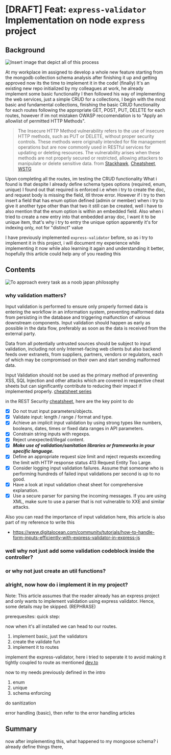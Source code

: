 # [DRAFT] Feat: `express-validator` Implementation on node `express` project

## Background

![Insert image that depict all of this process](url)

At my workplace im assigned to develop a whole new feature starting from the mongodb collection schema analysis
after finishing it up and getting approved now its the time to implement it in the code! (finally)
It's an existing new repo initialized by my colleagues at work, he already implement some basic functionality
I then followed his way of implementing the web services, just a simple CRUD for a collections,
I begin with the most basic and fundamental collections, finishing the basic CRUD functionality for each routes
following the appropriate GET, POST, PUT, DELETE for each routes, however if im not mistaken OWASP reccomendation is to
"Apply an allowlist of permitted HTTP Methods".

> The Insecure HTTP Method vulnerability refers to the use of insecure HTTP methods, such as PUT or DELETE, without proper security controls. These methods were originally intended for file management operations but are now commonly used in RESTful services for updating or deleting resources. The vulnerability arises when these methods are not properly secured or restricted, allowing attackers to manipulate or delete sensitive data.
> from [Stackhawk](https://docs.stackhawk.com/vulnerabilities/90028/#:~:text=The%20Insecure%20HTTP%20Method%20vulnerability%20refers%20to%20the%20use%20of,for%20updating%20or%20deleting%20resources.), [Cheatsheet](https://cheatsheetseries.owasp.org/cheatsheets/REST_Security_Cheat_Sheet.html), [WSTG](https://owasp.org/www-project-web-security-testing-guide/v41/4-Web_Application_Security_Testing/02-Configuration_and_Deployment_Management_Testing/06-Test_HTTP_Methods)

Upon completing all the routes, im testing the CRUD functionality
What i found is that despite I already define schema types options (required, enum, unique) I found out that required is
enforced i.e when i try to create the doc, and request body is missing the field, itll throw error.
However if i try to then insert a field that has enum option defined (admin or member) when i try to give it another type other than that two
it still can be created, well i have to also mention that the enum option is within an embedded field.
Also when i tried to create a new entry into that embedded array doc, I want it to be unique item, that's why i try to entry the unique option
apparently it's for indexing only, not for "distinct" value

I have previously implemented `express-validator` before, so as i try to implement it in this project, i will document my experience while implementing it now
while also learning it again and understanding it better, hopefully this article could help any of you reading this

## Contents

![To approach every task as a noob japan philosophy](url)

### why validation matters?

Input validation is performed to ensure only properly formed data is entering the workflow in an information system, preventing malformed data from persisting in the database and triggering malfunction of various downstream components. Input validation should happen as early as possible in the data flow, preferably as soon as the data is received from the external party.

Data from all potentially untrusted sources should be subject to input validation, including not only Internet-facing web clients but also backend feeds over extranets, from suppliers, partners, vendors or regulators, each of which may be compromised on their own and start sending malformed data.

Input Validation should not be used as the primary method of preventing XSS, SQL Injection and other attacks which are covered in respective cheat sheets but can significantly contribute to reducing their impact if implemented properly.
[cheatsheet series](https://cheatsheetseries.owasp.org/cheatsheets/Input_Validation_Cheat_Sheet.html)

in the REST Security [cheatsheet](https://cheatsheetseries.owasp.org/cheatsheets/REST_Security_Cheat_Sheet.html), here are the key point to do

- [x] Do not trust input parameters/objects.
- [x] Validate input: length / range / format and type.
- [x] Achieve an implicit input validation by using strong types like numbers, booleans, dates, times or fixed data ranges in API parameters.
- [x] Constrain string inputs with regexps.
- [x] Reject unexpected/illegal content.
- [x] **_Make use of validation/sanitation libraries or frameworks in your specific language._**
- [x] Define an appropriate request size limit and reject requests exceeding the limit with HTTP response status 413 Request Entity Too Large.
- [x] Consider logging input validation failures. Assume that someone who is performing hundreds of failed input validations per second is up to no good.
- [x] Have a look at input validation cheat sheet for comprehensive explanation.
- [x] Use a secure parser for parsing the incoming messages. If you are using XML, make sure to use a parser that is not vulnerable to XXE and similar attacks.

Also you can read the importance of input validation here, this article is also part of my reference to write this

- https://www.digitalocean.com/community/tutorials/how-to-handle-form-inputs-efficiently-with-express-validator-in-express-js

### well why not just add some validation codeblock inside the controller?

### or why not just create an util functions?

### alright, now how do i implement it in my project?

<!--TODO: finish @ 25/07/2024-->

Note: This article assumes that the reader already has an express project and only wants to implement validation using express validator. Hence, some details may be skipped. (REPHRASE)

prerequesites:
quick step:

now when it's all installed we can head to our routes.

1. implement basic, just the validators
2. create the validate fun
3. implement it to routes

implement the express-validator, here i tried to seperate it to avoid making it tightly coupled to route as mentioned [dev.to](https://dev.to/nedsoft/a-clean-approach-to-using-express-validator-8go)

now to my needs previously defined in the intro

1. enum
2. unique
3. schema enforcing

do sanitization

error handling (basic), then refer to the error handling articles

## Summary

now after implementing this, what happened to my mongoose schema? i already define things there,
